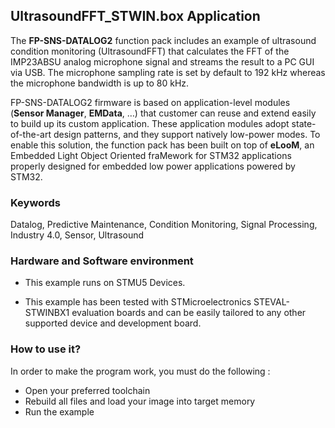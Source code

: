 ## __UltrasoundFFT_STWIN.box Application__

The **FP-SNS-DATALOG2** function pack includes an example of ultrasound condition monitoring (UltrasoundFFT) that calculates the
FFT of the IMP23ABSU analog microphone signal and streams the result to a PC GUI via USB. The microphone
sampling rate is set by default to 192 kHz whereas the microphone bandwidth is up to 80 kHz.

FP-SNS-DATALOG2 firmware is based on application-level modules (**Sensor Manager**, **EMData**, …) that 
customer can reuse and extend easily to build up its custom application.
These application modules adopt state-of-the-art design patterns, and they support natively low-power modes.
To enable this solution, the function pack has been built on top of **eLooM**, an Embedded Light Object Oriented fraMework 
for STM32 applications properly designed for embedded low power applications powered by STM32.


### __Keywords__

Datalog, Predictive Maintenance, Condition Monitoring, Signal Processing, Industry 4.0, Sensor, Ultrasound


### __Hardware and Software environment__

  - This example runs on STMU5 Devices.

  - This example has been tested with STMicroelectronics STEVAL-STWINBX1
    evaluation boards and can be easily tailored to any other supported
    device and development board. 


### __How to use it?__

In order to make the program work, you must do the following :
 - Open your preferred toolchain
 - Rebuild all files and load your image into target memory
 - Run the example

